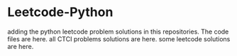 # Leetcode-Python
adding the python leetcode problem solutions in this repositories. 
The code files are here.
all CTCI problems solutions are here.
some leetcode solutions are here.






































































































































































































































































































































































































































































































































































































































































































































































































































































































































































































































































































